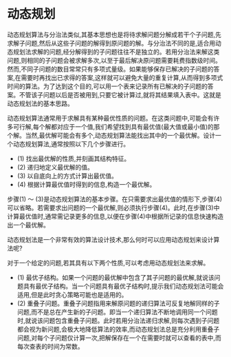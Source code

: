 # 动态规划

动态规划算法与分治法类似,其基本思想也是将待求解问题分解成若干个子问题,先求解子问题,然后从这些子问题的解得到原问题的解。与分治法不同的是,适合用动态规划法求解的问题,经分解得到的子问题往往不是独立的。若用分治法来解这类问题,则相同的子问题会被求解多次,以至于最后解决原问题需要耗费指数级时间。然而,不同子问题的数目常常只有多项式量级。如果能够保存已解决的子问题的答案,在需要时再找出已求得的答案,这样就可以避免大量的重复计算,从而得到多项式时间的算法。为了达到这个目的,可以用一个表来记录所有已解决的子问题的答案。不管该子问题以后是否被用到,只要它被计算过,就将其结果填入表中。这就是动态规划法的基本思路。

动态规划算法通常用于求解具有某种最优性质的问题。在这类问题中,可能会有许多可行解,每个解都对应于一个值,我们希望找到具有最优值(最大值或最小值)的那个解。当然,最优解可能会有多个,动态规划算法能找出其中的一个最优解。设计一个动态规划算法,通常按照以下几个步骤进行。

+ (1) 找出最优解的性质,并刻画其结构特征。
+ (2) 递归地定义最优解的值。
+ (3) 以自底向上的方式计算出最优值。
+ (4) 根据计算最优值时得到的信息,构造一个最优解。

步骤(1) 〜 (3)是动态规划算法的基本步骤。在只需要求出最优值的情形下,步骤(4)可以省略。若需要求出问题的一个最优解,则必须执行步骤(4)。此时,在步骤(3)中计算最优值时,通常需记录更多的信息,以便在步骤(4)中根据所记录的信息快速构造出一个最优解。

动态规划法是一个非常有效的算法设计技术,那么何时可以应用动态规划来设计算法呢?

对于一个给定的问题,若其具有以下两个性质,可以考虑用动态规划法来求解。

+ (1) 最优子结构。如果一个问题的最优解中包含了其子问题的最优解,就说该问题具有最优子结构。当一个问题具有最优子结构时,提示我们动态规划法可能会适用,但是此时贪心策略可能也是适用的。
+ (2) 重叠子问题。重叠子问题指用来解原问题的递归算法可反复地解同样的子问题,而不是总在产生新的子问题。即当一个递归算法不断地调用同一个问题时,就说该问题包含重叠子问题。此时若用分治法递归求解,则每次遇到子问题都会视为新问题,会极大地降低算法的效率,而动态规划法总是充分利用重叠子问题,对每个子问题仅计算一次,把解保存在一个在需要时就可以查看的表中,而每次查表的时间为常数。